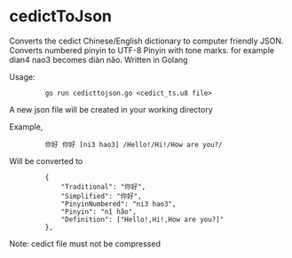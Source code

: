 # cedictToJson
Converts the cedict Chinese/English dictionary to computer friendly JSON. Converts numbered pinyin to UTF-8 Pinyin with tone marks. for example dian4 nao3 becomes diàn nǎo. Written in Golang

Usage: 
             
             go run cedicttojson.go <cedict_ts.u8 file>
      
      
A new json file will be created in your working directory


Example,

             你好 你好 [ni3 hao3] /Hello!/Hi!/How are you?/

Will be converted to

             {
                 "Traditional": "你好",
                 "Simplified": "你好",
                 "PinyinNumbered": "ni3 hao3",
                 "Pinyin": "nǐ hǎo",
                 "Definition": ["Hello!,Hi!,How are you?]"
             },



Note: cedict file must not be compressed
